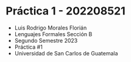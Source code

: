 # Práctica 1 - 202208521

 - Luis Rodrigo Morales Florián 
 - Lenguajes Formales Sección B 
 - Segundo Semestre 2023 
 - Práctica #1 
 - Universidad de San Carlos de Guatemala
